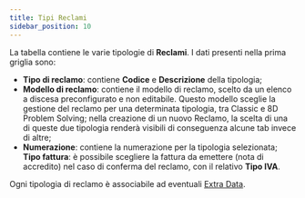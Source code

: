 ```yaml
---
title: Tipi Reclami
sidebar_position: 10
---
```


La tabella contiene le varie tipologie di **Reclami**. I dati presenti nella prima griglia sono:     
- **Tipo di reclamo**: contiene **Codice** e **Descrizione** della tipologia;       
- **Modello di reclamo**: contiene il modello di reclamo, scelto da un elenco a discesa preconfigurato e non editabile. Questo modello sceglie la gestione del reclamo per una determinata tipologia, tra Classic e 8D Problem Solving; nella creazione di un nuovo Reclamo, la scelta di una di queste due tipologia renderà visibili di conseguenza alcune tab invece di altre;          
- **Numerazione**: contiene la numerazione per la tipologia selezionata;      
**Tipo fattura**: è possibile scegliere la fattura da emettere (nota di accredito) nel caso di conferma del reclamo, con il relativo **Tipo IVA**.        

Ogni tipologia di reclamo è associabile ad eventuali [Extra Data](/docs/configurations/utility/extra-data/extradata/search-extradata).
